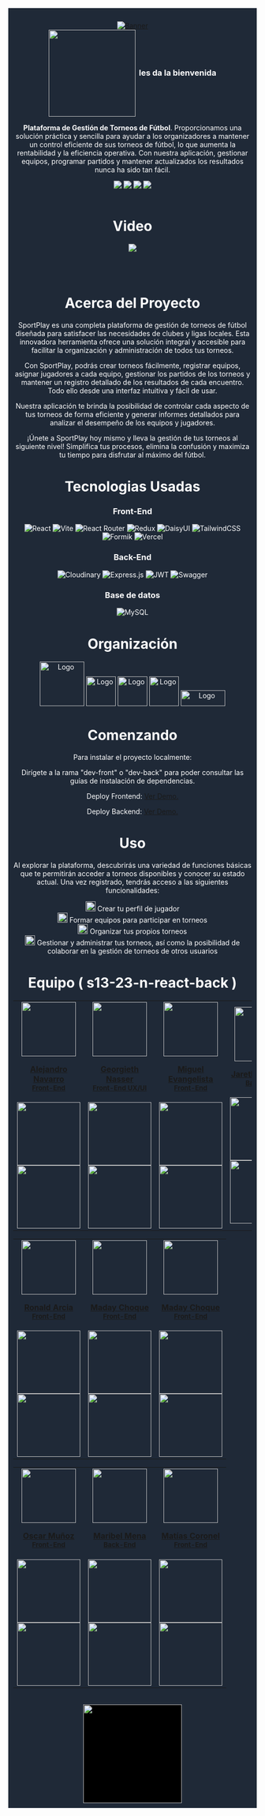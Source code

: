 <div style="background-color: #1F2937; color: #FFFFFF; padding: 10px;">

<!-- PROJECT LOGO -->
<br />
  <div align='center'>
  <a href="https://github.com/No-Country/s13-23-n-react-back" target="_blank">
    <img src="https://res.cloudinary.com/dy7ncwtov/image/upload/v1709777025/sports-db/eubzu3o93qkgjgdfgz7y.png" alt="Banner"> 
  </a>
  
<div style="display: flex; align-items: center; justify-content: center;">
  <img style="width: 11rem; margin-right: 0.5em;" src="https://res.cloudinary.com/dy7ncwtov/image/upload/v1709777245/sports-db/Logos/y4ajbpwfupecksfmgc3q.png" alt="">
  <h3 style="padding-bottom: 0.5em;">les da la bienvenida</h3>
</div>



<div>
  <p>
   <strong>Plataforma de Gestión de Torneos de Fútbol</strong>. Proporcionamos una solución práctica y sencilla para ayudar a los organizadores a mantener un control eficiente de sus torneos de fútbol, lo que aumenta la rentabilidad y la eficiencia operativa. Con nuestra aplicación, gestionar equipos, programar partidos y mantener actualizados los resultados nunca ha sido tan fácil.
  </p>
    <div align='center'>
    <a href="https://spor7play.vercel.app/" target="_blank" rel="noopener noreferrer">
          <img  src="https://img.shields.io/badge/VER_DEMO-3378FF?style=for-the-badge&logo=vercel&logoColor=%23343B4E"/>
       </a>
   <a href="https://tournament-sport.onrender.com/docs/" target="_blank" rel="noopener noreferrer">
          <img  src="https://img.shields.io/badge/VER_API-3378FF?style=for-the-badge&logo=swagger&logoColor=%23343B4E"/>
      </a>
    <a href="https://www.figma.com/file/EF45TS3CQimLdPdlXpsKw1/Sportplay?type=design&node-id=0-1&mode=design&t=sGGfIjAyiyFf2QvN-0" target="_blank" rel="noopener noreferrer">
          <img  src="https://img.shields.io/badge/VER_DISE%C3%91O-3378FF?style=for-the-badge&logo=figma&logoColor=%23343B4E"/>
      </a>
      <a href="https://github.com/No-Country/s13-23-n-react-back/issues" target="_blank" rel="noopener noreferrer">
          <img  src="https://img.shields.io/badge/REPORTAR_BUG-343B4E?style=for-the-badge"/>
      </a>
      </div>
</div>

<br>

<h1> Video
</h1>
<p><a href="https://www.youtube.com/watch?v=y_6q5ps17IY" target="_blank"><img src="https://img.youtube.com/vi/y_6q5ps17IY/maxresdefault.jpg"/></a></p>
<br/>

<!-- ABOUT THE PROJECT -->
<br>
<h1> 
<!-- <img src="Client/public/favicon.svg" width="18px"> -->
Acerca del Proyecto
</h1>


SportPlay es una completa plataforma de gestión de torneos de fútbol diseñada para satisfacer las necesidades de clubes y ligas locales. Esta innovadora herramienta ofrece una solución integral y accesible para facilitar la organización y administración de todos tus torneos.

Con SportPlay, podrás crear torneos fácilmente, registrar equipos, asignar jugadores a cada equipo, gestionar los partidos de los torneos y mantener un registro detallado de los resultados de cada encuentro. Todo ello desde una interfaz intuitiva y fácil de usar.

Nuestra aplicación te brinda la posibilidad de controlar cada aspecto de tus torneos de forma eficiente y generar informes detallados para analizar el desempeño de los equipos y jugadores.

¡Únete a SportPlay hoy mismo y lleva la gestión de tus torneos al siguiente nivel! Simplifica tus procesos, elimina la confusión y maximiza tu tiempo para disfrutar al máximo del fútbol.

<h1> Tecnologias Usadas
</h1>
<h3>Front-End</h3>

![React](https://img.shields.io/static/v1?style=for-the-badge&message=React&color=222222&logo=React&logoColor=61DAFB&label=)
![Vite](https://img.shields.io/badge/vite-%23646CFF.svg?style=for-the-badge&logo=vite&logoColor=white)
![React Router](https://img.shields.io/badge/React_Router-CA4245?style=for-the-badge&logo=react-router&logoColor=white)
![Redux](https://img.shields.io/badge/redux-%23593d88.svg?style=for-the-badge&logo=redux&logoColor=white)
![DaisyUI](https://img.shields.io/badge/daisyui-5A0EF8?style=for-the-badge&logo=daisyui&logoColor=white)
![TailwindCSS](https://img.shields.io/badge/tailwindcss-%2338B2AC.svg?style=for-the-badge&logo=tailwind-css&logoColor=white)
![Formik](https://img.shields.io/badge/FORMIK-172B4D?style=for-the-badge)
![Vercel](https://img.shields.io/static/v1?style=for-the-badge&message=Vercel&color=000000&logo=Vercel&logoColor=FFFFFF&label=)

<h3>Back-End</h3>

![Cloudinary](https://img.shields.io/badge/cloudinary-3448C5?style=for-the-badge)
![Express.js](https://img.shields.io/badge/express.js-%23404d59.svg?style=for-the-badge&logo=express&logoColor=%2361DAFB)
![JWT](https://img.shields.io/badge/JWT-black?style=for-the-badge&logo=JSON%20web%20tokens)
![Swagger](https://img.shields.io/badge/-Swagger-%23Clojure?style=for-the-badge&logo=swagger&logoColor=white)



<h3>Base de datos</h3>

![MySQL](https://img.shields.io/badge/mysql-%2300f.svg?style=for-the-badge&logo=mysql&logoColor=white)


<h1> Organización
</h1>
  <img src="https://cdn.jsdelivr.net/gh/devicons/devicon/icons/trello/trello-plain-wordmark.svg" alt="Logo" width="90" height="90">
  <img src="https://cdn.jsdelivr.net/gh/devicons/devicon/icons/figma/figma-original.svg" alt="Logo" width="60" height="60">
  <img src="https://cdn.jsdelivr.net/gh/devicons/devicon/icons/slack/slack-original.svg" alt="Logo" width="60" height="60">
<img src="https://img.icons8.com/color/480/discord-new-logo.png" alt="Logo" width="60" height="60">
<img src="https://img.shields.io/badge/Miro-F7C922?style=for-the-badge&logo=Miro&logoColor=050036" alt="Logo" width="90" height="32" >

<h1> Comenzando
</h1>

Para instalar el proyecto localmente:

Dirígete a la rama "dev-front" o "dev-back" para poder consultar las guías de instalación de dependencias.


Deploy Frontend:
<a href="https://spor7play.vercel.app/" target="_blank" rel="noopener noreferrer">Ver Demo.</a>

Deploy Backend:
<a href="https://tournament-sport.onrender.com/docs" target="_blank" rel="noopener noreferrer">Ver Demo.</a>


<h1> Uso
</h1>

Al explorar la plataforma, descubrirás una variedad de funciones básicas que te permitirán acceder a torneos disponibles y conocer su estado actual. Una vez registrado, tendrás acceso a las siguientes funcionalidades:

<img src="https://res.cloudinary.com/dy7ncwtov/image/upload/v1709778638/sports-db/Logos/iiqp6vo9l0q4krlfqt2w.png" width="20px"> Crear tu perfil de jugador <br>
<img src="https://res.cloudinary.com/dy7ncwtov/image/upload/v1709778638/sports-db/Logos/iiqp6vo9l0q4krlfqt2w.png" width="20px"> Formar equipos para participar en torneos <br>
<img src="https://res.cloudinary.com/dy7ncwtov/image/upload/v1709778638/sports-db/Logos/iiqp6vo9l0q4krlfqt2w.png" width="20px"> Organizar tus propios torneos <br>
<img src="https://res.cloudinary.com/dy7ncwtov/image/upload/v1709778638/sports-db/Logos/iiqp6vo9l0q4krlfqt2w.png" width="20px"> Gestionar y administrar tus torneos, así como la posibilidad de colaborar en la gestión de torneos de otros usuarios <br>


<!-- TEAMS -->

<h1> Equipo ( s13-23-n-react-back )
</h1>

<table align='center'>
  <tr>
    <td align='center'>
      <div >
        <a href="https://github.com/AlexNavDev" target="_blank" rel="author">
          <img width="110" src="https://github.com/AlexNavDev.png"/>
        </a>
        <a href="https://github.com/AlexNavDev" target="_blank" rel="author">
          <h4 style="margin-top: 1rem;">Alejandro Navarro</br><small>Front-End</small></h4>
        </a>
        <div style='display: flex; flex-direction: column'>
        <a href="https://github.com/AlexNavDev" target="_blank">
          <img style='width:8rem' src="https://img.shields.io/static/v1?style=for-the-badge&message=GitHub&color=172B4D&logo=GitHub&logoColor=FFFFFF&label="/>
        </a>
        <a href="https://www.linkedin.com/in/alejandro-navarro-dev/" target="_blank">
          <img style='width:8rem' src="https://img.shields.io/badge/linkedin%20-%230077B5.svg?&style=for-the-badge&logo=linkedin&logoColor=white"/>
        </a>
        </div>
      </div>
    </td>
    <td align='center'>
      <div >
        <a href="https://github.com/georgiethnasser" target="_blank" rel="author">
          <img width="110" src="https://github.com/georgiethnasser.png"/>
        </a>
        <a href="https://github.com/georgiethnasser" target="_blank" rel="author">
          <h4 style="margin-top: 1rem;">Georgieth Nasser</br><small>Front-End UX/UI</small></h4>
        </a>
        <div style='display: flex; flex-direction: column'>
        <a href="https://github.com/georgiethnasser" target="_blank">
          <img style='width:8rem' src="https://img.shields.io/static/v1?style=for-the-badge&message=GitHub&color=172B4D&logo=GitHub&logoColor=FFFFFF&label="/>
        </a>
        <a href="https://www.linkedin.com/in/georgiethnasser/?originalSubdomain=cl" target="_blank">
          <img style='width:8rem' src="https://img.shields.io/badge/linkedin%20-%230077B5.svg?&style=for-the-badge&logo=linkedin&logoColor=white"/>
        </a>
        </div>
      </div>
    </td>
    <td align='center'>
      <div >
        <a href="https://github.com/Miguelaeb" target="_blank" rel="author">
          <img width="110" src="https://media.licdn.com/dms/image/D4E03AQG4KssUx45Uqg/profile-displayphoto-shrink_200_200/0/1700848334247?e=1715212800&v=beta&t=4jP7dVoKWyxUlFDKImPE5XMzv3eD5Ww6dliJ3W19-28"/>
        </a>
        <a href="https://github.com/Miguelaeb" target="_blank" rel="author">
          <h4 style="margin-top: 1rem;">Miguel Evangelista</br><small>Front-End</small></h4>
        </a>
        <div style='display: flex; flex-direction: column'>
        <a href="https://github.com/Miguelaeb" target="_blank">
          <img style='width:8rem' src="https://img.shields.io/static/v1?style=for-the-badge&message=GitHub&color=172B4D&logo=GitHub&logoColor=FFFFFF&label="/>
        </a>
        <a href="https://www.linkedin.com/in/miguelaer/?originalSubdomain=do" target="_blank">
          <img style='width:8rem' src="https://img.shields.io/badge/linkedin%20-%230077B5.svg?&style=for-the-badge&logo=linkedin&logoColor=white"/>
        </a>
        </div>
      </div>
    </td>
    <td align='center'>
      <div >
        <a href="https://github.com/JarethGuerrero" target="_blank" rel="author">
          <img width="110" src="https://github.com/JarethGuerrero.png"/>
        </a>
        <a href="https://github.com/JarethGuerrero" target="_blank" rel="author">
          <h4 style="margin-top: 1rem;">Jareth Guerrero</br><small>Back-End</small></h4>
        </a>
        <div style='display: flex; flex-direction: column'>
        <a href="https://github.com/JarethGuerrero" target="_blank">
          <img style='width:8rem' src="https://img.shields.io/static/v1?style=for-the-badge&message=GitHub&color=172B4D&logo=GitHub&logoColor=FFFFFF&label="/>
        </a>
        <a href="https://www.linkedin.com/in/jareth-guerrero-803361272/" target="_blank">
          <img style='width:8rem' src="https://img.shields.io/badge/linkedin%20-%230077B5.svg?&style=for-the-badge&logo=linkedin&logoColor=white"/>
        </a>
        </div>
      </div>
    </td>
  </tr>
  </table>
  <table align='center'>
<tr>
<td align='center'>
      <div >
        <a href="https://github.com/ronaldarcia" target="_blank" rel="author">
          <img width="110" src="https://github.com/ronaldarcia.png"/>
        </a>
        <a href="https://github.com/ronaldarcia" target="_blank" rel="author">
          <h4 style="margin-top: 1rem;">Ronald Arcia</br><small>Front-End</small></h4>
        </a>
        <div style='display: flex; flex-direction: column'>
        <a href="https://github.com/ronaldarcia" target="_blank">
          <img style='width:8rem' src="https://img.shields.io/static/v1?style=for-the-badge&message=GitHub&color=172B4D&logo=GitHub&logoColor=FFFFFF&label="/>
        </a>
        <a href="https://www.linkedin.com/in/ronaldarcia/?originalSubdomain=ar" target="_blank">
          <img style='width:8rem' src="https://img.shields.io/badge/linkedin%20-%230077B5.svg?&style=for-the-badge&logo=linkedin&logoColor=white"/>
        </a>
        </div>
      </div>
    </td>
<td align='center'>
      <div >
        <a href="https://github.com/Madays" target="_blank" rel="author">
          <img width="110" src="https://github.com/Madays.png"/>
        </a>
        <a href="https://github.com/Madays" target="_blank" rel="author">
          <h4 style="margin-top: 1rem;">Maday Choque</br><small>Front-End</small></h4>
        </a>
        <div style='display: flex; flex-direction: column'>
        <a href="https://github.com/Madays" target="_blank">
          <img style='width:8rem' src="https://img.shields.io/static/v1?style=for-the-badge&message=GitHub&color=172B4D&logo=GitHub&logoColor=FFFFFF&label="/>
        </a>
        <a href="https://www.linkedin.com/in/madaychoque/" target="_blank">
          <img style='width:8rem' src="https://img.shields.io/badge/linkedin%20-%230077B5.svg?&style=for-the-badge&logo=linkedin&logoColor=white"/>
        </a>
        </div>
      </div>
    </td>
<td align='center'>
      <div >
        <a href="https://github.com/valec3" target="_blank" rel="author">
          <img width="110" src="https://media.licdn.com/dms/image/D4E35AQH_xfaXd76nXQ/profile-framedphoto-shrink_200_200/0/1707694830011?e=1710381600&v=beta&t=c3TL8RaJwd4g2VhRiYb41Wl1c1LPSyAoMBLaoeogi6U"/>
        </a>
        <a href="https://github.com/valec3" target="_blank" rel="author">
          <h4 style="margin-top: 1rem;">Maday Choque</br><small>Front-End</small></h4>
        </a>
        <div style='display: flex; flex-direction: column'>
        <a href="https://github.com/valec3" target="_blank">
          <img style='width:8rem' src="https://img.shields.io/static/v1?style=for-the-badge&message=GitHub&color=172B4D&logo=GitHub&logoColor=FFFFFF&label="/>
        </a>
        <a href="https://www.linkedin.com/in/victor-fullstack/" target="_blank">
          <img style='width:8rem' src="https://img.shields.io/badge/linkedin%20-%230077B5.svg?&style=for-the-badge&logo=linkedin&logoColor=white"/>
        </a>
        </div>
      </div>
    </td>
  
</tr>
</table>
<table align='center'>
  <tr>
<td align='center'>
      <div >
        <a href="https://github.com/oscarjmunoz" target="_blank" rel="author">
          <img width="110" src="https://github.com/oscarjmunoz.png"/>
        </a>
        <a href="https://github.com/oscarjmunoz" target="_blank" rel="author">
          <h4 style="margin-top: 1rem;">Oscar Muñoz</br><small>Front-End</small></h4>
        </a>
        <div style='display: flex; flex-direction: column; width: 100%'>
        <a href="https://github.com/oscarjmunoz" target="_blank">
          <img style='width:8rem' src="https://img.shields.io/static/v1?style=for-the-badge&message=GitHub&color=172B4D&logo=GitHub&logoColor=FFFFFF&label="/>
        </a>
        <a href="https://www.linkedin.com/in/oscar-munoz-dev/" target="_blank">
          <img style='width:8rem' src="https://img.shields.io/badge/linkedin%20-%230077B5.svg?&style=for-the-badge&logo=linkedin&logoColor=white"/>
        </a>
        </div>
      </div>
    </td>
<td align='center'>
      <div >
        <a href="https://github.com/marycib" target="_blank" rel="author">
          <img width="110" src="https://github.com/marycib.png"/>
        </a>
        <a href="https://github.com/marycib" target="_blank" rel="author">
          <h4 style="margin-top: 1rem;">Maribel Mena</br><small>Back-End</small></h4>
        </a>
        <div style='display: flex; flex-direction: column; width: 100%'>
        <a href="https://github.com/marycib" target="_blank">
          <img style='width:8rem' src="https://img.shields.io/static/v1?style=for-the-badge&message=GitHub&color=172B4D&logo=GitHub&logoColor=FFFFFF&label="/>
        </a>
        <a href="https://www.linkedin.com/in/maribel-mena/?originalSubdomain=co" target="_blank">
          <img style='width:8rem' src="https://img.shields.io/badge/linkedin%20-%230077B5.svg?&style=for-the-badge&logo=linkedin&logoColor=white"/>
        </a>
        </div>
      </div>
    </td>
    <td align='center'>
      <div >
        <a href="https://github.com/MatiasCoronel1312" target="_blank" rel="author">
          <img width="110" src="https://github.com/MatiasCoronel1312.png"/>
        </a>
        <a href="https://github.com/MatiasCoronel1312" target="_blank" rel="author">
          <h4 style="margin-top: 1rem;">Matías Coronel</br><small>Front-End</small></h4>
        </a>
        <div style='display: flex; flex-direction: column'>
        <a href="https://github.com/MatiasCoronel1312" target="_blank">
          <img style='width:8rem' src="https://img.shields.io/static/v1?style=for-the-badge&message=GitHub&color=172B4D&logo=GitHub&logoColor=FFFFFF&label="/>
        </a>
        <a href="https://www.linkedin.com/in/matias-coronel-77a8b822b/?originalSubdomain=ar" target="_blank">
          <img style='width:8rem' src="https://img.shields.io/badge/linkedin%20-%230077B5.svg?&style=for-the-badge&logo=linkedin&logoColor=white"/>
        </a>
        </div>
      </div>
    </td>
    </tr>
</table>

<br>

<div align='center'>
  <a href="https://www.nocountry.tech/" target="_blank">
    <img style='background-color:black;' src="https://encrypted-tbn0.gstatic.com/images?q=tbn:ANd9GcQsukYB3HL90LSwYv_RIR2O2OlCV8Sbkx2eNHv8nRvOu8L16FxLQ0nPzY02wQ_BJOfQZw&usqp=CAU" width="200">
  </a>
</div>
